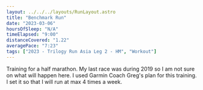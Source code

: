 ```yaml
---
layout: ../../../layouts/RunLayout.astro
title: "Benchmark Run"
date: "2023-03-06"
hoursOfSleep: "N/A"
timeElapsed: "9:00"
distanceCovered: "1.22"
averagePace: "7:23"
tags: ["2023 - Trilogy Run Asia Leg 2 - HM", "Workout"]
---
```


Training for a half marathon. My last race was during 2019 so I am not sure on what will happen here. I used Garmin Coach Greg's plan for this training. I set it so that I will run at max 4 times a week.
